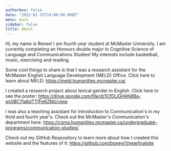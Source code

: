 ```yaml
---
authorbox: false
date: "2022-01-25T14:00:00.000Z"
menu: main
sidebar: false
title: About
---
```


Hi, my name is Renee! I am fourth year student at McMaster University. I am currently completing an Honours double major in Cognitive Science of Language and Communications Studies! My interests include basketball, music, exercising and reading.

Some cool things to share is that I was a research assistant for the McMaster English Language Development (MELD) Office. Click here to learn about MELD: https://meld.humanities.mcmaster.ca/

I created a research project about lexical gender in English. Click here to see the poster: https://drive.google.com/file/d/1CfDLlGHkN8Ba-wUIBC7Ia6dTTfFe6ZMz/view

I was also a teaching assistant for Introduction to Communication's in my third and fourth year's. Check out the McMaster's Communication's department here: https://csma.humanities.mcmaster.ca/undergraduate-programs/communication-studies/ 

Check out my GitHub Respository to learn more about how I created this website and the features of it: https://github.com/boneyr1/newfinalsite

